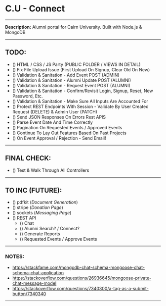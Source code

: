 # C.U - Connect

---

**Description:** Alumni portal for Cairn University. Built with Node.js & MongoDB

---

## TODO:

-   () HTML / CSS / JS Party (PUBLIC FOLDER / VIEWS IN DETAIL)
-   () Fix File Upload Issue (First Upload On Signup, Clear Old On New)
-   () Validation & Sanitation - Add Event POST (ADMIN)
-   () Validation & Sanitation - Alumni Update POST (ALUMNI)
-   () Validation & Sanitation - Request Event POST (ALUMNI)
-   () Validation & Sanitation - Confirm/Revisit Login, Signup, Reset, New Password, Etc.
-   () Validation & Sanitation - Make Sure All Inputs Are Accounted For
-   () Protect REST Endpoints With Session - Validate By User Created Request (DELETE) & Admin User (PATCH)
-   () Send JSON Responses On Errors Rest APIS
-   () Parse Event Date And Time Correctly
-   () Pagination On Requested Events / Approved Events
-   () Continue To Lay Out Features Based On Past Projects
-   () On Event Approval / Rejection - Send Email!

---

## FINAL CHECK:

-   () Test & Walk Through All Controllers

---

## TO INC (FUTURE):

-   () pdfkit (_Document Generation_)
-   () stripe (_Donation Page_)
-   () sockets (_Messaging Page_)
-   () REST API
    -   () Chat
    -   () Alumni Search? / Connect?
    -   () Generate Reports
    -   () Requested Events / Approve Events

---

### NOTES:

-   https://stackfame.com/mongodb-chat-schema-mongoose-chat-schema-chat-application
-   https://stackoverflow.com/questions/26936645/mongoose-private-chat-message-model
-   https://stackoverflow.com/questions/7340300/a-tag-as-a-submit-button/7340340

---

